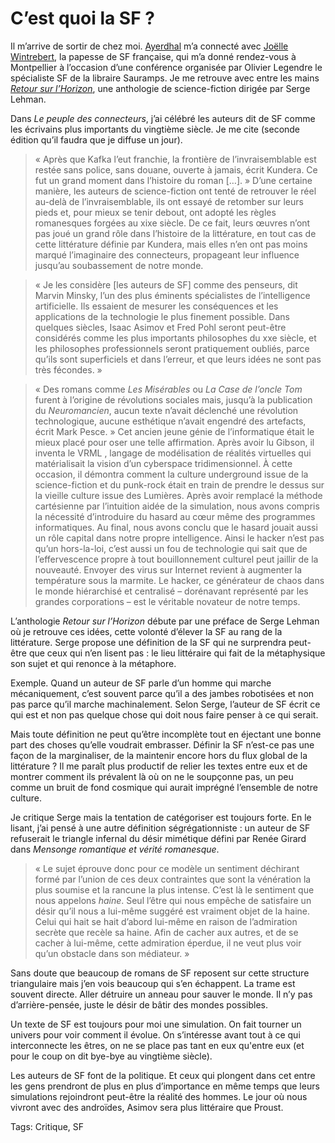 # C&#8217;est quoi la SF ?

Il m’arrive de sortir de chez moi. [Ayerdhal](http://fr.wikipedia.org/wiki/Ayerdhal) m’a connecté avec [Joëlle Wintrebert](http://www.wintrebert.info/fr/), la papesse de SF française, qui m’a donné rendez-vous à Montpellier à l’occasion d’une conférence organisée par Olivier Legendre le spécialiste SF de la libraire Sauramps. Je me retrouve avec entre les mains [*Retour sur l’Horizon*](http://www.amazon.fr/Retour-sur-lhorizon-Quinze-science-fiction/dp/2207260550), une anthologie de science-fiction dirigée par Serge Lehman.<span id="more-13937"></span>

Dans *Le peuple des connecteurs*, j’ai célébré les auteurs dit de SF comme les écrivains plus importants du vingtième siècle. Je me cite (seconde édition qu’il faudra que je diffuse un jour).

> « Après que Kafka l’eut franchie, la frontière de l’invraisemblable est restée sans police, sans douane, ouverte à jamais, écrit Kundera. Ce fut un grand moment dans l’histoire du roman \[…\]. » D’une certaine manière, les auteurs de science-fiction ont tenté de retrouver le réel au-delà de l’invraisemblable, ils ont essayé de retomber sur leurs pieds et, pour mieux se tenir debout, ont adopté les règles romanesques forgées au xixe siècle. De ce fait, leurs œuvres n’ont pas joué un grand rôle dans l’histoire de la littérature, en tout cas de cette littérature définie par Kundera, mais elles n’en ont pas moins marqué l’imaginaire des connecteurs, propageant leur influence jusqu’au soubassement de notre monde.

> « Je les considère \[les auteurs de SF\] comme des penseurs, dit Marvin Minsky, l’un des plus éminents spécialistes de l’intelligence artificielle. Ils essaient de mesurer les conséquences et les applications de la technologie le plus finement possible. Dans quelques siècles, Isaac Asimov et Fred Pohl seront peut-être considérés comme les plus importants philosophes du xxe siècle, et les philosophes professionnels seront pratiquement oubliés, parce qu’ils sont superficiels et dans l’erreur, et que leurs idées ne sont pas très fécondes. »

> « Des romans comme *Les Misérables* ou *La Case de l’oncle Tom* furent à l’origine de révolutions sociales mais, jusqu’à la publication du *Neuromancien*, aucun texte n’avait déclenché une révolution technologique, aucune esthétique n’avait engendré des artefacts, écrit Mark Pesce. » Cet ancien jeune génie de l’informatique était le mieux placé pour oser une telle affirmation. Après avoir lu Gibson, il inventa le VRML , langage de modélisation de réalités virtuelles qui matérialisait la vision d’un cyberspace tridimensionnel. À cette occasion, il démontra comment la culture underground issue de la science-fiction et du punk-rock était en train de prendre le dessus sur la vieille culture issue des Lumières. Après avoir remplacé la méthode cartésienne par l’intuition aidée de la simulation, nous avons compris la nécessité d’introduire du hasard au cœur même des programmes informatiques. Au final, nous avons conclu que le hasard jouait aussi un rôle capital dans notre propre intelligence. Ainsi le hacker n’est pas qu’un hors-la-loi, c’est aussi un fou de technologie qui sait que de l’effervescence propre à tout bouillonnement culturel peut jaillir de la nouveauté. Envoyer des virus sur Internet revient à augmenter la température sous la marmite. Le hacker, ce générateur de chaos dans le monde hiérarchisé et centralisé – dorénavant représenté par les grandes corporations – est le véritable novateur de notre temps.

L’anthologie *Retour sur l’Horizon* débute par une préface de Serge Lehman où je retrouve ces idées, cette volonté d’élever la SF au rang de la littérature. Serge propose une définition de la SF qui ne surprendra peut-être que ceux qui n’en lisent pas : le lieu littéraire qui fait de la métaphysique son sujet et qui renonce à la métaphore.

Exemple. Quand un auteur de SF parle d’un homme qui marche mécaniquement, c’est souvent parce qu’il a des jambes robotisées et non pas parce qu’il marche machinalement. Selon Serge, l’auteur de SF écrit ce qui est et non pas quelque chose qui doit nous faire penser à ce qui serait.

Mais toute définition ne peut qu’être incomplète tout en éjectant une bonne part des choses qu’elle voudrait embrasser. Définir la SF n’est-ce pas une façon de la marginaliser, de la maintenir encore hors du flux global de la littérature ? Il me paraît plus productif de relier les textes entre eux et de montrer comment ils prévalent là où on ne le soupçonne pas, un peu comme un bruit de fond cosmique qui aurait imprégné l’ensemble de notre culture.

Je critique Serge mais la tentation de catégoriser est toujours forte. En le lisant, j’ai pensé à une autre définition ségrégationniste : un auteur de SF refuserait le triangle infernal du désir mimétique défini par Renée Girard dans *Mensonge romantique et vérité romanesque*.

> « Le sujet éprouve donc pour ce modèle un sentiment déchirant formé par l’union de ces deux contraintes que sont la vénération la plus soumise et la rancune la plus intense. C’est là le sentiment que nous appelons *haine*. Seul l’être qui nous empêche de satisfaire un désir qu’il nous a lui-même suggéré est vraiment objet de la haine. Celui qui hait se hait d’abord lui-même en raison de l’admiration secrète que recèle sa haine. Afin de cacher aux autres, et de se cacher à lui-même, cette admiration éperdue, il ne veut plus voir qu’un obstacle dans son médiateur. »

Sans doute que beaucoup de romans de SF reposent sur cette structure triangulaire mais j’en vois beaucoup qui s’en échappent. La trame est souvent directe. Aller détruire un anneau pour sauver le monde. Il n’y pas d’arrière-pensée, juste le désir de bâtir des mondes possibles.

Un texte de SF est toujours pour moi une simulation. On fait tourner un univers pour voir comment il évolue. On s’intéresse avant tout à ce qui interconnecte les êtres, on ne se place pas tant en eux qu'entre eux (et pour le coup on dit bye-bye au vingtième siècle).

Les auteurs de SF font de la politique. Et ceux qui plongent dans cet entre les gens prendront de plus en plus d’importance en même temps que leurs simulations rejoindront peut-être la réalité des hommes. Le jour où nous vivront avec des androïdes, Asimov sera plus littéraire que Proust.

Tags: Critique, SF